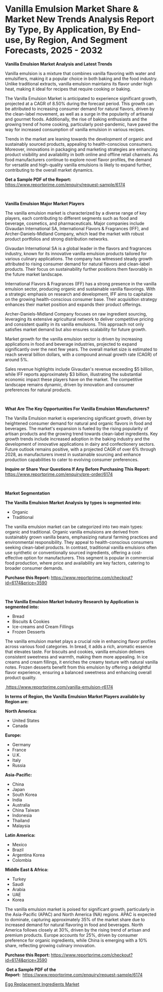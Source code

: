 <p><h1>Vanilla Emulsion Market Share & Market New Trends Analysis Report By Type, By Application, By End-use, By Region, And Segment Forecasts, 2025 - 2032</h1></p><p><strong>Vanilla Emulsion Market Analysis and Latest Trends</strong></p>
<p><p>Vanilla emulsion is a mixture that combines vanilla flavoring with water and emulsifiers, making it a popular choice in both baking and the food industry. Unlike traditional extracts, vanilla emulsion maintains its flavor under high heat, making it ideal for recipes that require cooking or baking.</p><p>The Vanilla Emulsion Market is anticipated to experience significant growth, projected at a CAGR of 8.50% during the forecast period. This growth can be attributed to increasing consumer demand for natural flavors, driven by the clean-label movement, as well as a surge in the popularity of artisanal and gourmet foods. Additionally, the rise of baking enthusiasts and the growing trend of home cooking, particularly post-pandemic, have paved the way for increased consumption of vanilla emulsion in various recipes.</p><p>Trends in the market are leaning towards the development of organic and sustainably sourced products, appealing to health-conscious consumers. Moreover, innovations in packaging and marketing strategies are enhancing product visibility and availability in both online and offline retail channels. As food manufacturers continue to explore novel flavor profiles, the demand for versatile and high-quality vanilla emulsions is likely to expand further, contributing to the overall market dynamics.</p></p>
<p><strong>Get a Sample PDF of the Report:&nbsp;</strong> <a href="https://www.reportprime.com/enquiry/request-sample/6174?utm_campaign=1871&utm_medium=2&utm_source=Github&utm_content=ia&utm_term=19032025&utm_id=vanilla-emulsion">https://www.reportprime.com/enquiry/request-sample/6174</a></p>
<p>&nbsp;</p>
<p><strong>Vanilla Emulsion Major Market Players</strong></p>
<p><p>The vanilla emulsion market is characterized by a diverse range of key players, each contributing to different segments such as food and beverage, cosmetics, and pharmaceuticals. Major companies include Givaudan International SA, International Flavors & Fragrances (IFF), and Archer-Daniels-Midland Company, which lead the market with robust product portfolios and strong distribution networks.</p><p>Givaudan International SA is a global leader in the flavors and fragrances industry, known for its innovative vanilla emulsion products tailored for various culinary applications. The company has witnessed steady growth attributed to rising consumer demand for natural flavors and clean-label products. Their focus on sustainability further positions them favorably in the future market landscape.</p><p>International Flavors & Fragrances (IFF) has a strong presence in the vanilla emulsion sector, producing organic and sustainable vanilla flavorings. With a strategic emphasis on research and development, IFF aims to capitalize on the growing health-conscious consumer base. Their acquisition strategy enhances their market position and expands their product offerings.</p><p>Archer-Daniels-Midland Company focuses on raw ingredient sourcing, leveraging its extensive agricultural network to deliver competitive pricing and consistent quality in its vanilla emulsions. This approach not only satisfies market demand but also ensures scalability for future growth.</p><p>Market growth for the vanilla emulsion sector is driven by increasing applications in food and beverage industries, projected to expand significantly over the next few years. The overall market size is estimated to reach several billion dollars, with a compound annual growth rate (CAGR) of around 5%.</p><p>Sales revenue highlights include Givaudan's revenue exceeding $5 billion, while IFF reports approximately $3 billion, illustrating the substantial economic impact these players have on the market. The competitive landscape remains dynamic, driven by innovation and consumer preferences for natural products.</p></p>
<p>&nbsp;</p>
<p><strong>What Are The Key Opportunities For Vanilla Emulsion Manufacturers?</strong></p>
<p><p>The Vanilla Emulsion market is experiencing significant growth, driven by heightened consumer demand for natural and organic flavors in food and beverages. The market's expansion is fueled by the rising popularity of artisan products and the growing trend towards clean-label ingredients. Key growth trends include increased adoption in the baking industry and the development of innovative applications in dairy and confectionery sectors. Future outlook remains positive, with a projected CAGR of over 6% through 2028, as manufacturers invest in sustainable sourcing and enhance production capabilities to cater to evolving consumer preferences.</p></p>
<p><strong>Inquire or Share Your Questions If Any Before Purchasing This Report:</strong> <a href="https://www.reportprime.com/enquiry/pre-order/6174?utm_campaign=1871&utm_medium=2&utm_source=Github&utm_content=ia&utm_term=19032025&utm_id=vanilla-emulsion">https://www.reportprime.com/enquiry/pre-order/6174</a></p>
<p>&nbsp;</p>
<p><strong>Market Segmentation</strong></p>
<p><strong>The Vanilla Emulsion Market Analysis by types is segmented into:</strong></p>
<p><ul><li>Organic</li><li>Traditional</li></ul></p>
<p><p>The vanilla emulsion market can be categorized into two main types: organic and traditional. Organic vanilla emulsions are derived from sustainably grown vanilla beans, emphasizing natural farming practices and environmental responsibility. They appeal to health-conscious consumers seeking clean-label products. In contrast, traditional vanilla emulsions often use synthetic or conventionally sourced ingredients, offering a cost-effective option for manufacturers. This segment is popular in commercial food production, where price and availability are key factors, catering to broader consumer demands.</p></p>
<p><strong>Purchase this Report:&nbsp;</strong><a href="https://www.reportprime.com/checkout?id=6174&price=3590&utm_campaign=1871&utm_medium=2&utm_source=Github&utm_content=ia&utm_term=19032025&utm_id=vanilla-emulsion">https://www.reportprime.com/checkout?id=6174&price=3590</a></p>
<p>&nbsp;</p>
<p><strong>The Vanilla Emulsion Market Industry Research by Application is segmented into:</strong></p>
<p><ul><li>Bread</li><li>Biscuits & Cookies</li><li>Ice-creams and Cream Fillings</li><li>Frozen Desserts</li></ul></p>
<p><p>The vanilla emulsion market plays a crucial role in enhancing flavor profiles across various food categories. In bread, it adds a rich, aromatic essence that elevates taste. For biscuits and cookies, vanilla emulsion delivers consistent sweetness and warmth, making them more appealing. In ice creams and cream fillings, it enriches the creamy texture with natural vanilla notes. Frozen desserts benefit from this emulsion by offering a delightful flavor experience, ensuring a balanced sweetness and enhancing overall product quality.</p></p>
<p><a href="https://www.reportprime.com/vanilla-emulsion-r6174?utm_campaign=1871&utm_medium=2&utm_source=Github&utm_content=ia&utm_term=19032025&utm_id=vanilla-emulsion">&nbsp;https://www.reportprime.com/vanilla-emulsion-r6174</a></p>
<p><strong>In terms of Region, the Vanilla Emulsion Market Players available by Region are:</strong></p>
<p>
    <p> <strong> North America: </strong>
        <ul>
            <li>United States</li>
            <li>Canada</li>
        </ul>
        </p> 
    <p> <strong> Europe: </strong>
        <ul>
            <li>Germany</li>
            <li>France</li>
            <li>U.K.</li>
            <li>Italy</li>
            <li>Russia</li>
        </ul>
        </p> 
    <p> <strong> Asia-Pacific: </strong>
        <ul>
            <li>China</li>
            <li>Japan</li>
            <li>South Korea</li>
            <li>India</li>
            <li>Australia</li>
            <li>China Taiwan</li>
            <li>Indonesia</li>
            <li>Thailand</li>
            <li>Malaysia</li>
        </ul>
        </p> 
    <p> <strong> Latin America: </strong>
        <ul>
            <li>Mexico</li>
            <li>Brazil</li>
            <li>Argentina Korea</li>
            <li>Colombia</li>
        </ul>
        </p> 
    <p> <strong> Middle East & Africa: </strong>
        <ul>
            <li>Turkey</li>
            <li>Saudi</li>
            <li>Arabia</li>
            <li>UAE</li>
            <li>Korea</li>
        </ul>
    </p>
    </p>
<p><p>The vanilla emulsion market is poised for significant growth, particularly in the Asia-Pacific (APAC) and North America (NA) regions. APAC is expected to dominate, capturing approximately 35% of the market share due to increased demand for natural flavoring in food and beverages. North America follows closely at 30%, driven by the rising trend of artisan and premium products. Europe accounts for 25%, driven by consumer preference for organic ingredients, while China is emerging with a 10% share, reflecting growing culinary innovation.</p></p>
<p><strong>Purchase this Report: </strong><a href="https://www.reportprime.com/checkout?id=6174&price=3590&utm_campaign=1871&utm_medium=2&utm_source=Github&utm_content=ia&utm_term=19032025&utm_id=vanilla-emulsion">https://www.reportprime.com/checkout?id=6174&price=3590</a></p>
<p>&nbsp;<strong>Get a Sample PDF of the Report:&nbsp;&nbsp;</strong><a href="https://www.reportprime.com/enquiry/request-sample/6174?utm_campaign=1871&utm_medium=2&utm_source=Github&utm_content=ia&utm_term=19032025&utm_id=vanilla-emulsion">https://www.reportprime.com/enquiry/request-sample/6174</a></p>
<p><strong></strong></p>
<p><p><a href="https://github.com/marloy8/Market-Research-Report-List-7/blob/main/egg-replacement-ingredients-market.md?utm_campaign=1871&utm_medium=2&utm_source=Github&utm_content=ia&utm_term=19032025&utm_id=vanilla-emulsion">Egg Replacement Ingredients Market</a></p></p>